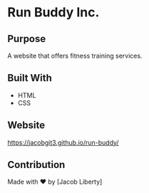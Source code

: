 # Run Buddy Inc.

## Purpose
A website that offers fitness training services.

## Built With
* HTML
* CSS

## Website
https://jacobgit3.github.io/run-buddy/

## Contribution
Made with ❤️ by [Jacob Liberty]
